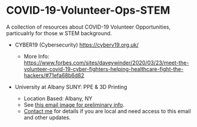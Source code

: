 # COVID-19-Volunteer-Ops-STEM
A collection of resources about COVID-19 Volunteer Opportunities, particualrly for those w STEM background.


- CYBER19 (Cybersecurity) https://cyberv19.org.uk/
  - More Info: https://www.forbes.com/sites/daveywinder/2020/03/23/meet-the-volunteer-covid-19-cyber-fighters-helping-healthcare-fight-the-hackers/#71efa68b6d82 

- University at Albany SUNY: PPE & 3D Printing 
  - Location Based: Albany, NY
  - See [this email image for preliminary info](https://github.com/jesparent/COVID-19-Volunteer-Ops-STEM/blob/master/COVID%20VOLUNTER.JPG).
  - [Contact me](https://sites.google.com/view/jesparent) for details if you are local and need access to this email and other updates. 
